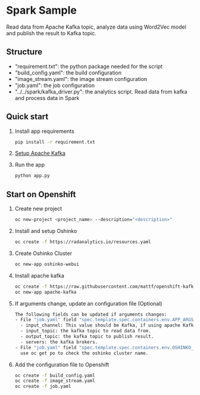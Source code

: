 # Spark Sample

Read data from Apache Kafka topic, analyze data using Word2Vec model and publish the result to Kafka topic.

## Structure
- "requirement.txt": the python package needed for the script
- "build_config.yaml": the build configuration
- "image_stream.yaml": the image stream configuration
- "job.yaml": the job configuration 
- "../../spark/kafka_driver.py": the analytics script. Read data from kafka and process data in Spark

## Quick start

1. Install app requirements
   ```bash
   pip install -r requirement.txt
   ```

1. [Setup Apache Kafka](https://kafka.apache.org/documentation.html#quickstart)

1. Run the app
   ```bash
   python app.py
   ```

## Start on Openshift

1. Create new project
   ```bash
   oc new-project <project_name> --description="<description>"
   ```

1. Install and setup Oshinko
   ```bash
   oc create -f https://radanalytics.io/resources.yaml
   ```

1. Create Oshinko Cluster
   ```bash
   oc new-app oshinko-webui
   ```

1. Install apache kafka
   ```bash
   oc create -f https://raw.githubusercontent.com/mattf/openshift-kafka/master/resources.yaml
   oc new-app apache-kafka
   ```
   
1. If arguments change, update an configuration file (Optional)
   ```bash
   The following fields can be updated if arguments changes:
   - File "job.yaml" field "spec.template.spec.containers.env.APP_ARGS"
     - input_channel: This value should be Kafka, if using apache Kafka. Otherwise, could use File.
     - input_topic: the kafka topic to read data from.
     - output_topic: the kafka topic to publish result.
     - servers: the kafka brokers.
   - File "job.yaml" field "spec.template.spec.containers.env.OSHINKO_CLUSTER_NAME"
     use oc get po to check the oshinko cluster name.
   ```

1. Add the configuration file to Openshift
   ```bash
   oc create -f build_config.yaml
   oc create -f image_stream.yaml
   oc create -f job.yaml
   ```
   